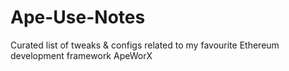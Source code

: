 # Ape-Use-Notes
Curated list of tweaks &amp; configs related to my favourite Ethereum development framework ApeWorX
